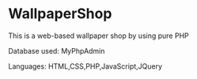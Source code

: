 # WallpaperShop
This is a web-based wallpaper shop by using pure PHP

Database used: MyPhpAdmin

Languages: HTML,CSS,PHP,JavaScript,JQuery

